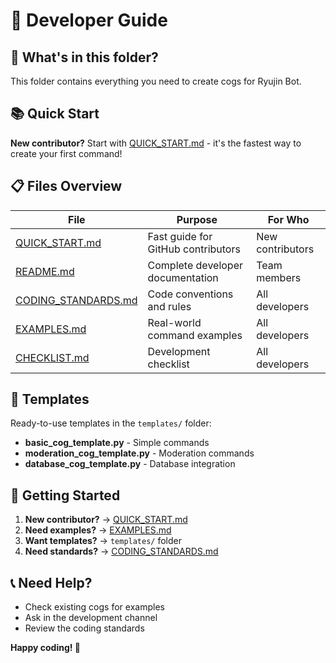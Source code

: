 # 🚀 Developer Guide

## 📁 What's in this folder?

This folder contains everything you need to create cogs for Ryujin Bot.

## 📚 Quick Start

**New contributor?** Start with [QUICK_START.md](QUICK_START.md) - it's the fastest way to create your first command!

## 📋 Files Overview

| File | Purpose | For Who |
|------|---------|---------|
| [QUICK_START.md](QUICK_START.md) | Fast guide for GitHub contributors | New contributors |
| [README.md](README.md) | Complete developer documentation | Team members |
| [CODING_STANDARDS.md](CODING_STANDARDS.md) | Code conventions and rules | All developers |
| [EXAMPLES.md](EXAMPLES.md) | Real-world command examples | All developers |
| [CHECKLIST.md](CHECKLIST.md) | Development checklist | All developers |

## 🎯 Templates

Ready-to-use templates in the `templates/` folder:

- **basic_cog_template.py** - Simple commands
- **moderation_cog_template.py** - Moderation commands  
- **database_cog_template.py** - Database integration

## 🚀 Getting Started

1. **New contributor?** → [QUICK_START.md](QUICK_START.md)
2. **Need examples?** → [EXAMPLES.md](EXAMPLES.md)
3. **Want templates?** → `templates/` folder
4. **Need standards?** → [CODING_STANDARDS.md](CODING_STANDARDS.md)

## 📞 Need Help?

- Check existing cogs for examples
- Ask in the development channel
- Review the coding standards

**Happy coding! 🎯** 
